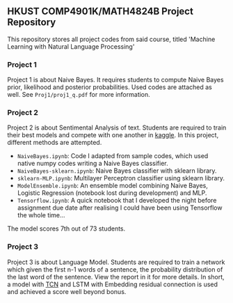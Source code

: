 ## HKUST COMP4901K/MATH4824B Project Repository

This repository stores all project codes from said course, titled 'Machine Learning with Natural Language Processing'

### Project 1

Project 1 is about Naive Bayes. It requires students to compute Naive Bayes prior, likelihood and posterior probabilities. Used codes are attached as well. See `Proj1/proj1_q.pdf` for more information.

### Project 2

Project 2 is about Sentimental Analysis of text. Students are required to train their best models and compete with one another in [kaggle](https://www.kaggle.com/c/ml4nlp-sentiment-analysis). In this project, different methods are attempted.

- `NaiveBayes.ipynb`: Code I adapted from sample codes, which used native numpy codes writing a Naive Bayes classifier.
- `NaiveBayes-sklearn.ipynb`: Naive Bayes classifier with sklearn library.
- `sklearn-MLP.ipynb`: Multilayer Perceptron classifier using sklearn library.
- `ModelEnsemble.ipynb`: An ensemble model combining Naive Bayes, Logistic Regression (notebook lost during development) and MLP.
- `Tensorflow.ipynb`: A quick notebook that I developed the night before assignment due date after realising I could have been using Tensorflow the whole time...

The model scores 7th out of 73 students.

### Project 3

Project 3 is about Language Model. Students are required to train a network which given the first n-1 words of a sentence, the probability distribution of the last word of the sentence. View the report in it for more details. In short, a model with [TCN](https://github.com/philipperemy/keras-tcn) and LSTM with Embedding residual connection is used and achieved a score well beyond bonus.